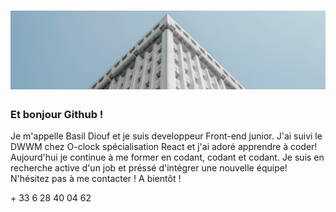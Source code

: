 # ![BasilDiouf](https://github.com/BasilDiouf/BasilDiouf/blob/main/White%20Business%20Architecture%20LinkedIn%20Banner.png)

### Et bonjour Github ! 

Je m'appelle Basil Diouf et je suis developpeur Front-end junior. J'ai suivi le DWWM chez O-clock spécialisation React et j'ai adoré apprendre à coder! Aujourd'hui je continue à me former en codant, codant et codant. Je suis en recherche active d'un job et préssé d'intégrer une nouvelle équipe! N'hésitez pas à me contacter ! A bientôt !

<p>
  <a href="https://www.linkedin.com/in/basil-diouf/" src="https://github.com/BasilDiouf/BasilDiouf/blob/main/linkedin.png"></a>
  <a src="https://github.com/BasilDiouf/BasilDiouf/blob/main/whatsapp.png">+ 33 6 28 40 04 62</a>
</p>
